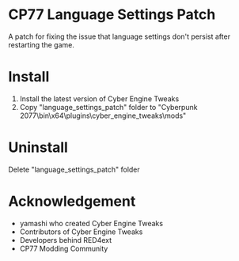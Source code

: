 # CP77 Language Settings Patch

A patch for fixing the issue that language settings don't persist after restarting the game.

# Install

1. Install the latest version of Cyber Engine Tweaks
2. Copy "language_settings_patch" folder to "Cyberpunk 2077\bin\x64\plugins\cyber_engine_tweaks\mods\"

# Uninstall
Delete "language_settings_patch" folder

# Acknowledgement
- yamashi who created Cyber Engine Tweaks
- Contributors of Cyber Engine Tweaks
- Developers behind RED4ext
- CP77 Modding Community
